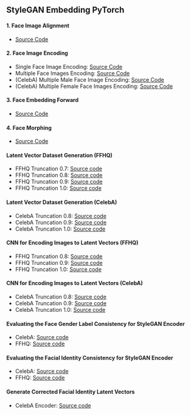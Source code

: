 ## StyleGAN Embedding PyTorch

#### <b>1. Face Image Alignment</b>

* [Source Code](/Face_Image_Alignment.ipynb)

#### <b>2. Face Image Encoding</b>

* Single Face Image Encoding: [Source Code](/Face_Image_Encoding.ipynb)
* Multiple Face Images Encoding: [Source Code](/Multiple_Face_Images_Encoding.ipynb)
* (CelebA) Multiple Male Face Image Encoding: [Source Code](/CelebA_Face_Images_Encoding_(Male).ipynb)
* (CelebA) Multiple Female Face Images Encoding: [Source Code](/CelebA_Face_Images_Encoding_(Female).ipynb)

#### <b>3. Face Embedding Forward</b>

* [Source Code](/Face_Embedding_Forward.ipynb)

#### <b>4. Face Morphing</b>

* [Source Code](/Face_Morphing.ipynb)

#### <b>Latent Vector Dataset Generation (FFHQ)</b>

* FFHQ Truncation 0.7: [Source code](/PyTorch_StyleGAN_Latent_Vector_Dataset_Generation_Based_on_InterFaceGAN.ipynb)
* FFHQ Truncation 0.8: [Source code](/PyTorch_StyleGAN_Latent_Vector_Dataset_Generation_Based_on_InterFaceGAN_(Truncation_80).ipynb)
* FFHQ Truncation 0.9: [Source code](/PyTorch_StyleGAN_Latent_Vector_Dataset_Generation_Based_on_InterFaceGAN_(Truncation_90).ipynb)
* FFHQ Truncation 1.0: [Source code](/PyTorch_StyleGAN_Latent_Vector_Dataset_Generation_Based_on_InterFaceGAN_(Truncation_100).ipynb)

#### <b>Latent Vector Dataset Generation (CelebA)</b>

* CelebA Truncation 0.8: [Source code](/PyTorch_StyleGAN_CelebA_Latent_Vector_Dataset_Generation_Based_on_InterFaceGAN_(Truncation_80).ipynb)
* CelebA Truncation 0.9: [Source code](/PyTorch_StyleGAN_CelebA_Latent_Vector_Dataset_Generation_Based_on_InterFaceGAN_(Truncation_90).ipynb)
* CelebA Truncation 1.0: [Source code](/PyTorch_StyleGAN_CelebA_Latent_Vector_Dataset_Generation_Based_on_InterFaceGAN_(Truncation_100).ipynb)

#### <b>CNN for Encoding Images to Latent Vectors (FFHQ)</b>

* FFHQ Truncation 0.8: [Source code](/PyTorch_CNN_for_Encoding_Images_to_Latent_Vectors_(Truncation_80).ipynb)
* FFHQ Truncation 0.9: [Source code](/PyTorch_CNN_for_Encoding_Images_to_Latent_Vectors_(Truncation_90).ipynb)
* FFHQ Truncation 1.0: [Source code](/PyTorch_CNN_for_Encoding_Images_to_Latent_Vectors_(Truncation_100).ipynb)

#### <b>CNN for Encoding Images to Latent Vectors (CelebA)</b>

* CelebA Truncation 0.8: [Source code](/PyTorch_CNN_for_Encoding_CelebA_Images_to_Latent_Vectors_(Truncation_80).ipynb)
* CelebA Truncation 0.9: [Source code](/PyTorch_CNN_for_Encoding_CelebA_Images_to_Latent_Vectors_(Truncation_90).ipynb)
* CelebA Truncation 1.0: [Source code](/PyTorch_CNN_for_Encoding_CelebA_Images_to_Latent_Vectors_(Truncation_100).ipynb)

#### <b>Evaluating the Face Gender Label Consistency for StyleGAN Encoder</b>

* CelebA: [Source code](/Evaluating_the_Face_Gender_Label_Consistency_for_PyTorch_CelebA_StyleGAN_Encoder.ipynb)
* FFHQ: [Source code](/Evaluating_the_Face_Gender_Label_Consistency_for_PyTorch_FFHQ_StyleGAN_Encoder.ipynb)

#### <b>Evaluating the Facial Identity Consistency for StyleGAN Encoder</b>

* CelebA: [Source code](/Evaluating_the_Facial_Identity_Label_Consistency_for_PyTorch_CelebA_StyleGAN_Encoder.ipynb)
* FFHQ: [Source code](/Evaluating_the_Facial_Identity_Label_Consistency_for_PyTorch_FFHQ_StyleGAN_Encoder.ipynb)

#### <b>Generate Corrected Facial Identity Latent Vectors</b>

* CelebA Encoder: [Source code](/Generate_Corrected_Facial_Identity_Latent_Vectors_Using_PyTorch_CelebA_StyleGAN_Encoder.ipynb)
